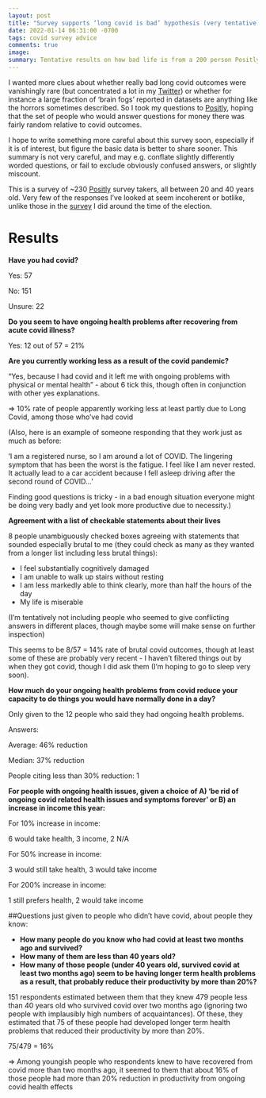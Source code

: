 ```yaml
---
layout: post
title: "Survey supports ‘long covid is bad’ hypothesis (very tentative)"
date: 2022-01-14 06:31:00 -0700
tags: covid survey advice
comments: true
image:
summary: Tentative results on how bad life is from a 200 person Positly survey
---
```


I wanted more clues about whether really bad long covid outcomes were vanishingly rare (but concentrated a lot in my [Twitter](https://twitter.com/KatjaGrace/status/1480780277156773889)) or whether for instance a large fraction of ‘brain fogs’ reported in datasets are anything like the horrors sometimes described. So I took my questions to [Positly](https://app.positly.com/), hoping that the set of people who would answer questions for money there was fairly random relative to covid outcomes.

I hope to write something more careful about this survey soon, especially if it is of interest, but figure the basic data is better to share sooner. This summary is not very careful, and may e.g. conflate slightly differently worded questions, or fail to exclude obviously confused answers, or slightly miscount.

This is a survey of ~230 [Positly](https://app.positly.com/) survey takers, all between 20 and 40 years old. Very few of the responses I’ve looked at seem incoherent or botlike, unlike those in the [survey](https://worldspiritsockpuppet.com/2020/11/06/why-trump.html) I did around the time of the election.<!--ex-->

# Results

**Have you had covid?**

Yes: 57

No: 151

Unsure: 22

**Do you seem to have ongoing health problems after recovering from acute covid illness?**

Yes: 12 out of 57 = 21%

**Are you currently working less as a result of the covid pandemic?**

“Yes, because I had covid and it left me with ongoing problems with physical or mental health” - about 6 tick this, though often in conjunction with other yes explanations.

=> 10% rate of people apparently working less at least partly due to Long Covid, among those who’ve had covid

(Also, here is an example of someone responding that they work just as much as before:

‘I am a registered nurse, so I am around a lot of COVID. The lingering symptom that has been the worst is the fatigue. I feel like I am never rested. It actually lead to a car accident because I fell asleep driving after the second round of COVID...’

Finding good questions is tricky - in a bad enough situation everyone might be doing very badly and yet look more productive due to necessity.)

**Agreement with a list of checkable statements about their lives**

8 people unambiguously checked boxes agreeing with statements that sounded especially brutal to me (they could check as many as they wanted from a longer list including less brutal things):

* I feel substantially cognitively damaged
* I am unable to walk up stairs without resting
* I am less markedly able to think clearly, more than half the hours of the day
* My life is miserable

(I’m tentatively not including people who seemed to give conflicting answers in different places, though maybe some will make sense on further inspection)

This seems to be 8/57 = 14% rate of brutal covid outcomes, though at least some of these are probably very recent - I haven’t filtered things out by when they got covid, though I did ask them (I’m hoping to go to sleep very soon).

**How much do your ongoing health problems from covid reduce your capacity to do things you would have normally done in a day?**

Only given to the 12 people who said they had ongoing health problems.

Answers:

Average: 46% reduction

Median: 37% reduction

People citing less than 30% reduction: 1

**For people with ongoing health issues, given a choice of A) ‘be rid of ongoing covid related health issues and symptoms forever’ or B) an increase in income this year:**

For 10% increase in income:

6 would take health, 3 income, 2 N/A

For 50% increase in income:

3 would still take health, 3 would take income

For 200% increase in income:

1 still prefers health, 2 would take income

##Questions just given to people who didn’t have covid, about people they know:

* **How many people do you know who had covid at least two months ago and survived?**
* **How many of them are less than 40 years old?**
* **How many of those people (under 40 years old, survived covid at least two months ago) seem to be having longer term health problems as a result, that probably reduce their productivity by more than 20%?**

151 respondents estimated between them that they knew 479 people less than 40 years old who survived covid over two months ago (ignoring two people with implausibly high numbers of acquaintances). Of these, they estimated that 75 of these people had developed longer term health problems that reduced their productivity by more than 20%.

75/479 = 16%

=> Among youngish people who respondents knew to have recovered from covid more than two months ago, it seemed to them that about 16% of those people had more than 20% reduction in productivity from ongoing covid health effects
